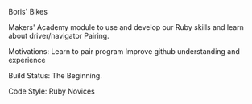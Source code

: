 Boris' Bikes

Makers' Academy module to use and develop our Ruby skills and learn about driver/navigator Pairing.


Motivations:
Learn to pair program
Improve github understanding and experience

Build Status:
The Beginning.

Code Style:
Ruby
Novices